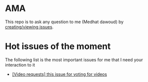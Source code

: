 # AMA
This repo is to ask any question to me (Medhat dawoud) by [creating/viewing issues](https://github.com/medhatdawoud/AMA/issues).

# Hot issues of the moment
The following list is the most important issues for me that I need your interaction to it
 * [[Video requests] this issue for voting for videos](https://github.com/medhatdawoud/AMA/issues/28) 

